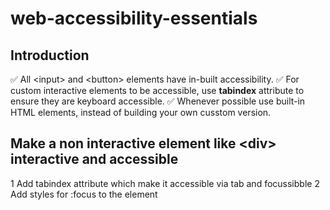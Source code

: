 # web-accessibility-essentials
## Introduction 
✅ All \<input> and \<button> elements have in-built accessibility.
✅ For custom interactive elements to be accessible, use **tabindex** attribute to ensure they are keyboard accessible.
✅ Whenever possible use built-in HTML elements, instead of building your own cusstom version.
  
## Make a non interactive element like **\<div>** interactive and accessible 
1 Add tabindex attribute which make it accessible via tab and focussibble
2 Add styles for :focus to the element
